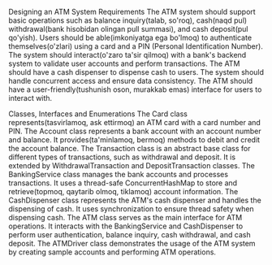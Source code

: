 Designing an ATM System
Requirements
The ATM system should support basic operations such as balance inquiry(talab, so'roq), cash(naqd pul) withdrawal(bank hisobidan olingan pull summasi), and cash deposit(pul qo'yish).
Users should be able(imkoniyatga ega bo'lmoq) to authenticate themselves(o'zlari) using a card and a PIN (Personal Identification Number).
The system should interact(o'zaro ta'sir qilmoq) with a bank's backend system to validate user accounts and perform transactions.
The ATM should have a cash dispenser to dispense cash to users.
The system should handle concurrent access and ensure data consistency.
The ATM should have a user-friendly(tushunish oson, murakkab emas) interface for users to interact with.


Classes, Interfaces and Enumerations
The Card class represents(tasvirlamoq, ask ettirmoq) an ATM card with a card number and PIN.
The Account class represents a bank account with an account number and balance. It provides(ta'minlamoq, bermoq) methods to debit and credit the account balance.
The Transaction class is an abstract base class for different types of transactions, such as withdrawal and deposit. It is extended by WithdrawalTransaction and DepositTransaction classes.
The BankingService class manages the bank accounts and processes transactions. It uses a thread-safe ConcurrentHashMap to store and retrieve(topmoq, qaytarib olmoq, tiklamoq) account information.
The CashDispenser class represents the ATM's cash dispenser and handles the dispensing of cash. It uses synchronization to ensure thread safety when dispensing cash.
The ATM class serves as the main interface for ATM operations. It interacts with the BankingService and CashDispenser to perform user authentication, balance inquiry, cash withdrawal, and cash deposit.
The ATMDriver class demonstrates the usage of the ATM system by creating sample accounts and performing ATM operations.

